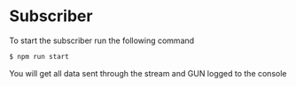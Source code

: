 # Subscriber

To start the subscriber run the following command

```sh
$ npm run start
```

You will get all data sent through the stream and GUN logged to the console
